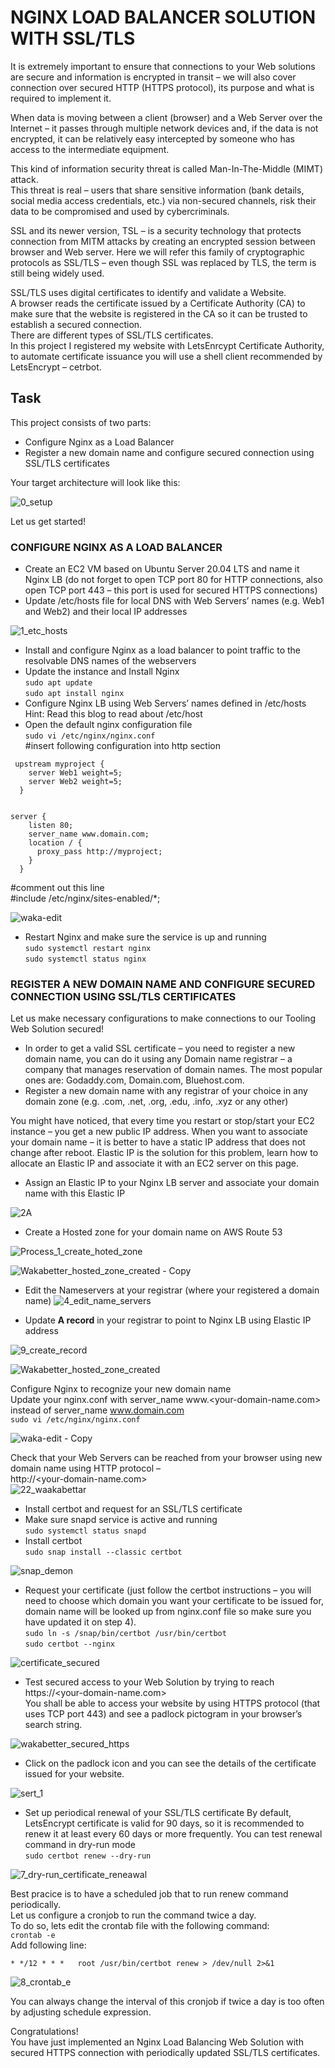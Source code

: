 # NGINX LOAD BALANCER SOLUTION WITH SSL/TLS <br>

It is extremely important to ensure that connections to your Web solutions are secure and information is encrypted in transit – we will also cover connection over secured HTTP (HTTPS protocol), its purpose and what is required to implement it.<br>

When data is moving between a client (browser) and a Web Server over the Internet – it passes through multiple network devices and, if the data is not encrypted, it can be relatively easy intercepted by someone who has access to the intermediate equipment.<br>

This kind of information security threat is called Man-In-The-Middle (MIMT) attack.<br>
This threat is real – users that share sensitive information (bank details, social media access credentials, etc.) via non-secured channels, risk their data to be compromised and used by cybercriminals.<br>

SSL and its newer version, TSL – is a security technology that protects connection from MITM attacks by creating an encrypted session between browser and Web server. Here we will refer this family of cryptographic protocols as SSL/TLS – even though SSL was replaced by TLS, the term is still being widely used.<br>

SSL/TLS uses digital certificates to identify and validate a Website. <br>
A browser reads the certificate issued by a Certificate Authority (CA) to make sure that the website is registered in the CA so it can be trusted to establish a secured connection.<br>
There are different types of SSL/TLS certificates. <br>
In this project I registered my website with LetsEnrcypt Certificate Authority, to automate certificate issuance you will use a shell client recommended by LetsEncrypt – cetrbot.<br>

## Task<br>
This project consists of two parts:<br>
- Configure Nginx as a Load Balancer 
- Register a new domain name and configure secured connection using SSL/TLS certificates

Your target architecture will look like this:

![0_setup](https://github.com/ifydevops23/DevOps_Tooling_Website_Solution/assets/126971054/b0b87554-aa1b-4a0c-903b-cec51afda452)

Let us get started!<br>

### CONFIGURE NGINX AS A LOAD BALANCER <br>
- Create an EC2 VM based on Ubuntu Server 20.04 LTS and name it Nginx LB (do not forget to open TCP port 80 for HTTP connections, also open TCP port 443 – this port is used for secured HTTPS connections)
- Update /etc/hosts file for local DNS with Web Servers’ names (e.g. Web1 and Web2) and their local IP addresses

![1_etc_hosts](https://github.com/ifydevops23/DevOps_Tooling_Website_Solution/assets/126971054/8ed0f084-002f-4471-a009-c3ef31acfebc)

- Install and configure Nginx as a load balancer to point traffic to the resolvable DNS names of the webservers
- Update the instance and Install Nginx <br>
`sudo apt update`<br>
`sudo apt install nginx`<br>
- Configure Nginx LB using Web Servers’ names defined in /etc/hosts<br>
Hint: Read this blog to read about /etc/host
- Open the default nginx configuration file<br>
`sudo vi /etc/nginx/nginx.conf`<br>
#insert following configuration into http section

```
 upstream myproject {
    server Web1 weight=5;
    server Web2 weight=5;
  }


server {
    listen 80;
    server_name www.domain.com;
    location / {
      proxy_pass http://myproject;
    }
  }
```
#comment out this line <br>
#include /etc/nginx/sites-enabled/*;<br>

![waka-edit](https://github.com/ifydevops23/DevOps_Tooling_Website_Solution/assets/126971054/5767cc43-724e-4f90-b8f2-edd107e208d4)

- Restart Nginx and make sure the service is up and running <br>
`sudo systemctl restart nginx`<br>
`sudo systemctl status nginx`<br>


### REGISTER A NEW DOMAIN NAME AND CONFIGURE SECURED CONNECTION USING SSL/TLS CERTIFICATES
Let us make necessary configurations to make connections to our Tooling Web Solution secured!
- In order to get a valid SSL certificate – you need to register a new domain name, you can do it using any Domain name registrar – a company that manages reservation of domain names. The most popular ones are: Godaddy.com, Domain.com, Bluehost.com.
- Register a new domain name with any registrar of your choice in any domain zone (e.g. .com, .net, .org, .edu, .info, .xyz or any other)
  
You might have noticed, that every time you restart or stop/start your EC2 instance – you get a new public IP address. When you want to associate your domain name – it is better to have a static IP address that does not change after reboot. Elastic IP is the solution for this problem, learn how to allocate an Elastic IP and associate it with an EC2 server on this page.<br>

- Assign an Elastic IP to your Nginx LB server and associate your domain name with this Elastic IP<br>

![2A](https://github.com/ifydevops23/DevOps_Tooling_Website_Solution/assets/126971054/3215c7ee-e695-4d6b-ab5d-ef2cdb554fdd)

- Create a Hosted zone for your domain name on AWS Route 53<br>

![Process_1_create_hoted_zone](https://github.com/ifydevops23/DevOps_Tooling_Website_Solution/assets/126971054/1457743b-027a-4f60-88cc-8f8801a41f91)

![Wakabetter_hosted_zone_created - Copy](https://github.com/ifydevops23/DevOps_Tooling_Website_Solution/assets/126971054/a54e517b-d542-4993-9bca-fe0704ea9616)

- Edit the Nameservers at your registrar (where your registered a domain name)
![4_edit_name_servers](https://github.com/ifydevops23/DevOps_Tooling_Website_Solution/assets/126971054/3468aec7-230b-4916-b9a2-9bc1e843e0de)

- Update **A record** in your registrar to point to Nginx LB using Elastic IP address

![9_create_record](https://github.com/ifydevops23/DevOps_Tooling_Website_Solution/assets/126971054/2d557db1-d253-4b81-88f6-3dcaee4b8011)

![Wakabetter_hosted_zone_created](https://github.com/ifydevops23/DevOps_Tooling_Website_Solution/assets/126971054/1931d861-8777-47df-bc53-55194c357525)


Configure Nginx to recognize your new domain name<br>
Update your nginx.conf with server_name www.<your-domain-name.com> instead of server_name www.domain.com<br>
`sudo vi /etc/nginx/nginx.conf`<br>

![waka-edit - Copy](https://github.com/ifydevops23/DevOps_Tooling_Website_Solution/assets/126971054/360b3417-8f7c-499b-90a3-d0a25c8df7a3)

Check that your Web Servers can be reached from your browser using new domain name using HTTP protocol – <br>
http://<your-domain-name.com> <br>
![22_waakabettar](https://github.com/ifydevops23/DevOps_Tooling_Website_Solution/assets/126971054/4a679b8e-fd92-47c2-b88e-a0b88c76a363)

- Install certbot and request for an SSL/TLS certificate<br>
- Make sure snapd service is active and running<br>
`sudo systemctl status snapd`
- Install certbot <br>
`sudo snap install --classic certbot`<br>

![snap_demon](https://github.com/ifydevops23/DevOps_Tooling_Website_Solution/assets/126971054/58717fa6-bba5-425d-9af7-18688e7b9b6b)

- Request your certificate (just follow the certbot instructions – you will need to choose which domain you want your certificate to be issued for, domain name will be looked up from nginx.conf file so make sure you have updated it on step 4).<br>
`sudo ln -s /snap/bin/certbot /usr/bin/certbot`<br>
`sudo certbot --nginx`<br>

![certificate_secured](https://github.com/ifydevops23/DevOps_Tooling_Website_Solution/assets/126971054/a7a19413-b475-4fcb-a5e0-e3cbe8febf65)

- Test secured access to your Web Solution by trying to reach https://<your-domain-name.com><br>
You shall be able to access your website by using HTTPS protocol (that uses TCP port 443) and see a padlock pictogram in your browser’s search string.

![wakabetter_secured_https](https://github.com/ifydevops23/DevOps_Tooling_Website_Solution/assets/126971054/0f5db0a0-ad5f-4fb8-a5e1-e66d887cfcc6)

- Click on the padlock icon and you can see the details of the certificate issued for your website.<br>

![sert_1](https://github.com/ifydevops23/DevOps_Tooling_Website_Solution/assets/126971054/fe4c8e88-0b6c-4003-a9a9-75b80fe5e7a3)

- Set up periodical renewal of your SSL/TLS certificate
By default, LetsEncrypt certificate is valid for 90 days, so it is recommended to renew it at least every 60 days or more frequently.
You can test renewal command in dry-run mode<br>
`sudo certbot renew --dry-run`<br>

![7_dry-run_certificate_reneawal](https://github.com/ifydevops23/DevOps_Tooling_Website_Solution/assets/126971054/1baf8dc6-05d2-4393-9e80-0950797418aa)

Best pracice is to have a scheduled job that to run renew command periodically. <br>
Let us configure a cronjob to run the command twice a day.<br>
To do so, lets edit the crontab file with the following command:<br>
`crontab -e`<br>
Add following line:<br>
```
* */12 * * *   root /usr/bin/certbot renew > /dev/null 2>&1
```

![8_crontab_e](https://github.com/ifydevops23/DevOps_Tooling_Website_Solution/assets/126971054/1355c2a0-3d49-472b-96a3-ea344ec00eab)

You can always change the interval of this cronjob if twice a day is too often by adjusting schedule expression.<br>

Congratulations!<br>
You have just implemented an Nginx Load Balancing Web Solution with secured HTTPS connection with periodically updated SSL/TLS certificates.<br>


    
